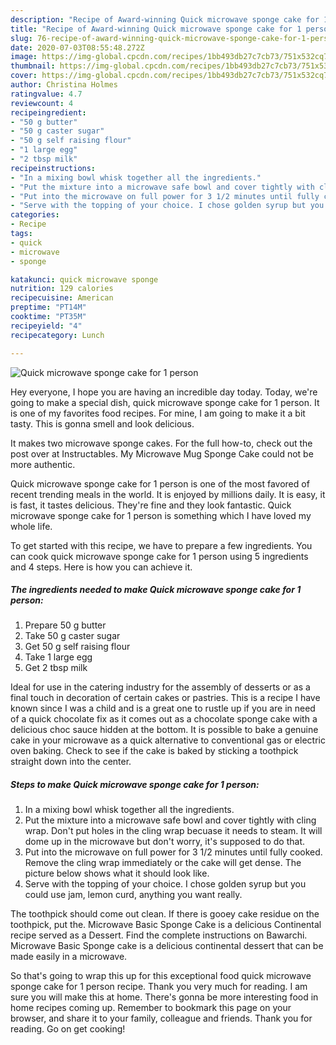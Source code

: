 ```yaml
---
description: "Recipe of Award-winning Quick microwave sponge cake for 1 person"
title: "Recipe of Award-winning Quick microwave sponge cake for 1 person"
slug: 76-recipe-of-award-winning-quick-microwave-sponge-cake-for-1-person
date: 2020-07-03T08:55:48.272Z
image: https://img-global.cpcdn.com/recipes/1bb493db27c7cb73/751x532cq70/quick-microwave-sponge-cake-for-1-person-recipe-main-photo.jpg
thumbnail: https://img-global.cpcdn.com/recipes/1bb493db27c7cb73/751x532cq70/quick-microwave-sponge-cake-for-1-person-recipe-main-photo.jpg
cover: https://img-global.cpcdn.com/recipes/1bb493db27c7cb73/751x532cq70/quick-microwave-sponge-cake-for-1-person-recipe-main-photo.jpg
author: Christina Holmes
ratingvalue: 4.7
reviewcount: 4
recipeingredient:
- "50 g butter"
- "50 g caster sugar"
- "50 g self raising flour"
- "1 large egg"
- "2 tbsp milk"
recipeinstructions:
- "In a mixing bowl whisk together all the ingredients."
- "Put the mixture into a microwave safe bowl and cover tightly with cling wrap. Don&#39;t put holes in the cling wrap becuase it needs to steam. It will dome up in the microwave but don&#39;t worry, it&#39;s supposed to do that."
- "Put into the microwave on full power for 3 1/2 minutes until fully cooked. Remove the cling wrap immediately or the cake will get dense. The picture below shows what it should look like."
- "Serve with the topping of your choice. I chose golden syrup but you could use jam, lemon curd, anything you want really."
categories:
- Recipe
tags:
- quick
- microwave
- sponge

katakunci: quick microwave sponge 
nutrition: 129 calories
recipecuisine: American
preptime: "PT14M"
cooktime: "PT35M"
recipeyield: "4"
recipecategory: Lunch

---
```



![Quick microwave sponge cake for 1 person](https://img-global.cpcdn.com/recipes/1bb493db27c7cb73/751x532cq70/quick-microwave-sponge-cake-for-1-person-recipe-main-photo.jpg)

Hey everyone, I hope you are having an incredible day today. Today, we're going to make a special dish, quick microwave sponge cake for 1 person. It is one of my favorites food recipes. For mine, I am going to make it a bit tasty. This is gonna smell and look delicious.

It makes two microwave sponge cakes. For the full how-to, check out the post over at Instructables. My Microwave Mug Sponge Cake could not be more authentic.

Quick microwave sponge cake for 1 person is one of the most favored of recent trending meals in the world. It is enjoyed by millions daily. It is easy, it is fast, it tastes delicious. They're fine and they look fantastic. Quick microwave sponge cake for 1 person is something which I have loved my whole life.


To get started with this recipe, we have to prepare a few ingredients. You can cook quick microwave sponge cake for 1 person using 5 ingredients and 4 steps. Here is how you can achieve it.

<!--inarticleads1-->

##### The ingredients needed to make Quick microwave sponge cake for 1 person:

1. Prepare 50 g butter
1. Take 50 g caster sugar
1. Get 50 g self raising flour
1. Take 1 large egg
1. Get 2 tbsp milk


Ideal for use in the catering industry for the assembly of desserts or as a final touch in decoration of certain cakes or pastries. This is a recipe I have known since I was a child and is a great one to rustle up if you are in need of a quick chocolate fix as it comes out as a chocolate sponge cake with a delicious choc sauce hidden at the bottom. It is possible to bake a genuine cake in your microwave as a quick alternative to conventional gas or electric oven baking. Check to see if the cake is baked by sticking a toothpick straight down into the center. 

<!--inarticleads2-->

##### Steps to make Quick microwave sponge cake for 1 person:

1. In a mixing bowl whisk together all the ingredients.
1. Put the mixture into a microwave safe bowl and cover tightly with cling wrap. Don&#39;t put holes in the cling wrap becuase it needs to steam. It will dome up in the microwave but don&#39;t worry, it&#39;s supposed to do that.
1. Put into the microwave on full power for 3 1/2 minutes until fully cooked. Remove the cling wrap immediately or the cake will get dense. The picture below shows what it should look like.
1. Serve with the topping of your choice. I chose golden syrup but you could use jam, lemon curd, anything you want really.


The toothpick should come out clean. If there is gooey cake residue on the toothpick, put the. Microwave Basic Sponge Cake is a delicious Continental recipe served as a Dessert. Find the complete instructions on Bawarchi. Microwave Basic Sponge cake is a delicious continental dessert that can be made easily in a microwave. 

So that's going to wrap this up for this exceptional food quick microwave sponge cake for 1 person recipe. Thank you very much for reading. I am sure you will make this at home. There's gonna be more interesting food in home recipes coming up. Remember to bookmark this page on your browser, and share it to your family, colleague and friends. Thank you for reading. Go on get cooking!
